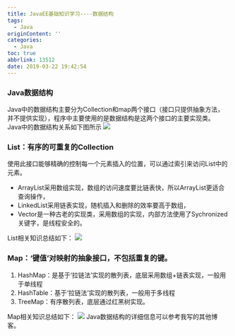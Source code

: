 ```yaml
---
title: JavaEE基础知识学习----数据结构
tags:
  - Java
originContent: ''
categories:
  - Java
toc: true
abbrlink: 13512
date: 2019-03-22 19:42:54
---
```

### Java数据结构
Java中的数据结构主要分为Collection和map两个接口（接口只提供抽象方法，并不提供实现），程序中主要使用的是数据结构是这两个接口的主要实现类。
Java中的数据结构关系如下图所示
![](https://i.imgur.com/UyYCqRA.png)
### List：有序的可重复的Collection
使用此接口能够精确的控制每一个元素插入的位置，可以通过索引来访问List中的元素。

* ArrayList采用数组实现，数组的访问速度要比链表快，所以ArrayList更适合查询操作，
* LinkedList采用链表实现，随机插入和删除的效率要高于数组，
* Vector是一种古老的实现类，采用数组的实现，内部方法使用了Sychronized关键字，是线程安全的。

List相关知识总结如下：
![](https://i.imgur.com/WBcFZ48.jpg)
### Map：‘键值’对映射的抽象接口，不包括重复的键。
1. HashMap：是基于‘拉链法’实现的散列表，底层采用数组+链表实现，一般用于单线程
2. HashTable：基于‘拉链法’实现的散列表，一般用于多线程
3. TreeMap：有序散列表，底层通过红黑树实现。

Map相关知识总结如下：
![](https://i.imgur.com/ilDYtjy.jpg)
Java数据结构的详细信息可以参考我写的其他博客。


